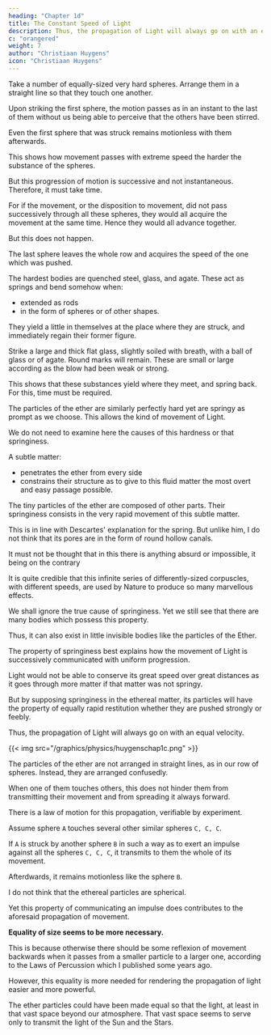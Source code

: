 ```yaml
---
heading: "Chapter 1d"
title: The Constant Speed of Light
description: Thus, the propagation of Light will always go on with an equal velocity
c: "orangered"
weight: 7
author: "Christiaan Huygens"
icon: "Christiaan Huygens"
---
```




<!-- For this, it is needful to explain the property which hard bodies must possess to transmit movement from one to another. -->

Take a number of equally-sized very hard spheres. Arrange them in a straight line so that they touch one another.

Upon striking the first sphere, the motion passes as in an instant to the last of them without us being able to perceive that the others have been stirred. 

Even the first sphere that was struck remains motionless with them afterwards. 

This shows how movement passes with extreme speed the harder the substance of the spheres.

But this progression of motion is successive and not instantaneous. Therefore, it must take time. 

For if the movement, or the disposition to movement, did not pass successively through all these spheres, they would all acquire the movement at the same time. Hence they would all advance together.

But this does not happen.

The last sphere leaves the whole row and acquires the speed of the one which was pushed. 

<!-- Moreover there are experiments which demonstrate that all the bodies which we reckon of  -->

The hardest bodies are quenched steel, glass, and agate. These act as springs and bend somehow when:
- extended as rods
- in the form of spheres or of other shapes. 

They yield a little in themselves at the place where they are struck, and immediately regain their former figure. 

Strike a large and thick flat glass, slightly soiled with breath, with a ball of glass or of agate. Round marks will remain. These are small or large according as the blow had been weak or strong. 

This shows that these substances yield where they meet, and spring back. For this, time must be required.


The particles of the ether are similarly perfectly hard yet are springy as prompt as we choose. This allows the kind of movement of Light.

We do not need to examine here the causes of this hardness or that springiness.

<!-- , the consideration of which would lead us too far from our subject.  -->

A subtle matter:
- penetrates the ether from every side
- constrains their structure as to give to this fluid matter the most overt and easy passage possible. 

The tiny particles of the ether are composed of other parts. Their springiness consists in the very rapid movement of this subtle matter.

This is in line with Descartes' explanation for the spring. But unlike him, I do not think that its pores are in the form of round hollow canals.

It must not be thought that in this there is anything absurd or impossible, it being on the contrary 

It is quite credible that this infinite series of differently-sized corpuscles, with different speeds, are used by Nature to produce so many marvellous effects.

We shall ignore the true cause of springiness. Yet we still see that there are many bodies which possess this property.

Thus, it can also exist in little invisible bodies like the particles of the Ether. 

<!-- Also if one wishes to seek for any other way in which the , one will find none which agrees better, , as seems to be necessary, than  -->

The property of springiness best explains how the movement of Light is successively communicated with uniform progression.

<!-- because if this movement should grow slower in proportion as it is shared over a greater quantity of matter, in moving away from the source of the light, it could  -->

Light would not be able to conserve its great speed over great distances as it goes through more matter if that matter was not springy.

But by supposing springiness in the ethereal matter, its particles will have the property of equally rapid restitution whether they are pushed strongly or feebly. 

Thus, the propagation of Light will always go on with an equal velocity.


{{< img src="/graphics/physics/huygenschap1c.png" >}}

The particles of the ether are not arranged in straight lines, as in our row of spheres. Instead, they are arranged confusedly.

When one of them touches others, this does not hinder them from transmitting their movement and from spreading it always forward. 

There is a law of motion for this propagation, verifiable by experiment.

Assume sphere `A` touches several other similar spheres `C, C, C`.

If `A` is struck by another sphere `B` in such a way as to exert an impulse against all the spheres `C, C, C`, it transmits to them the whole of its movement.

Afterdwards, it remains motionless like the sphere `B`.

I do not think that the ethereal particles are spherical.

Yet this property of communicating an impulse does contributes to the aforesaid propagation of movement.

**Equality of size seems to be more necessary.** 

This is because otherwise there should be some reflexion of movement backwards when it passes from a smaller particle to a larger one, according to the Laws of Percussion which I published some years ago.

However, this equality is more needed for rendering the propagation of light easier and more powerful.

The ether particles could have been made equal so that the light, at least in that vast space beyond our atmosphere. That vast space seems to serve only to transmit the light of the Sun and the Stars.


